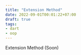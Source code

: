 ```yaml
---
title: "Extension Method"
date: 2022-09-01T00:01:22+07:00
draft: true
tags:
- dart
- oop
---
```


Extension Method (Soon)